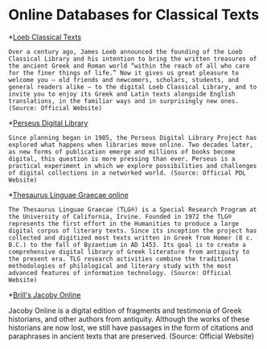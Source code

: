 # Online Databases for Classical Texts

*[Loeb Classical Texts](https://www.loebclassics.com/)

    Over a century ago, James Loeb announced the founding of the Loeb Classical Library and his intention to bring the written treasures of the ancient Greek and Roman world “within the reach of all who care for the finer things of life.” Now it gives us great pleasure to welcome you – old friends and newcomers, scholars, students, and general readers alike – to the digital Loeb Classical Library, and to invite you to enjoy its Greek and Latin texts alongside English translations, in the familiar ways and in surprisingly new ones.(Source: Official Website)

*[Perseus Digital Library](http://www.perseus.tufts.edu/hopper/)

    Since planning began in 1985, the Perseus Digital Library Project has explored what happens when libraries move online. Two decades later, as new forms of publication emerge and millions of books become digital, this question is more pressing than ever. Perseus is a practical experiment in which we explore possibilities and challenges of digital collections in a networked world. (Source: Official PDL Website)


*[Thesaurus Linguae Graecae online](https://stephanus.tlg.uci.edu/)

    The Thesaurus Linguae Graecae (TLG®) is a Special Research Program at the University of California, Irvine. Founded in 1972 the TLG® represents the first effort in the Humanities to produce a large digital corpus of literary texts. Since its inception the project has collected and digitized most texts written in Greek from Homer (8 c. B.C.) to the fall of Byzantium in AD 1453. Its goal is to create a comprehensive digital library of Greek literature from antiquity to the present era. TLG research activities combine the traditional methodologies of philological and literary study with the most advanced features of information technology. (Source: Official Website)

*[Brill's Jacoby Online](https://brill.com/display/db/bnjo)

   Jacoby Online is a digital edition of fragments and testimonia of Greek historians, and other authors from antiquity. Although the works of these historians are now lost, we still have passages in the form of citations and paraphrases in ancient texts that are preserved. (Source: Official Website)
